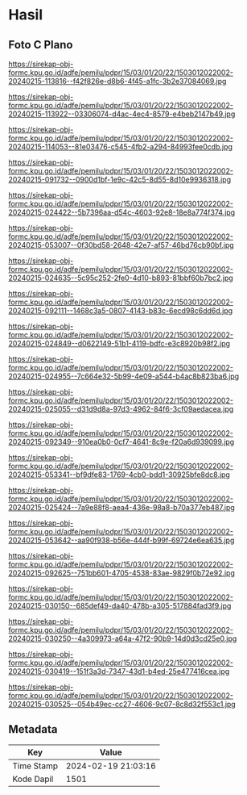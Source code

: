 # Hasil

## Foto C Plano

https://sirekap-obj-formc.kpu.go.id/adfe/pemilu/pdpr/15/03/01/20/22/1503012022002-20240215-113816--f42f826e-d8b6-4f45-a1fc-3b2e37084069.jpg

https://sirekap-obj-formc.kpu.go.id/adfe/pemilu/pdpr/15/03/01/20/22/1503012022002-20240215-113922--03306074-d4ac-4ec4-8579-e4beb2147b49.jpg

https://sirekap-obj-formc.kpu.go.id/adfe/pemilu/pdpr/15/03/01/20/22/1503012022002-20240215-114053--81e03476-c545-4fb2-a294-84993fee0cdb.jpg

https://sirekap-obj-formc.kpu.go.id/adfe/pemilu/pdpr/15/03/01/20/22/1503012022002-20240215-091732--0900d1bf-1e9c-42c5-8d55-8d10e9936318.jpg

https://sirekap-obj-formc.kpu.go.id/adfe/pemilu/pdpr/15/03/01/20/22/1503012022002-20240215-024422--5b7396aa-d54c-4603-92e8-18e8a774f374.jpg

https://sirekap-obj-formc.kpu.go.id/adfe/pemilu/pdpr/15/03/01/20/22/1503012022002-20240215-053007--0f30bd58-2648-42e7-af57-46bd76cb90bf.jpg

https://sirekap-obj-formc.kpu.go.id/adfe/pemilu/pdpr/15/03/01/20/22/1503012022002-20240215-024635--5c95c252-2fe0-4d10-b893-81bbf60b7bc2.jpg

https://sirekap-obj-formc.kpu.go.id/adfe/pemilu/pdpr/15/03/01/20/22/1503012022002-20240215-092111--1468c3a5-0807-4143-b83c-6ecd98c6dd6d.jpg

https://sirekap-obj-formc.kpu.go.id/adfe/pemilu/pdpr/15/03/01/20/22/1503012022002-20240215-024849--d0622149-51b1-4119-bdfc-e3c8920b98f2.jpg

https://sirekap-obj-formc.kpu.go.id/adfe/pemilu/pdpr/15/03/01/20/22/1503012022002-20240215-024955--7c664e32-5b99-4e09-a544-b4ac8b823ba6.jpg

https://sirekap-obj-formc.kpu.go.id/adfe/pemilu/pdpr/15/03/01/20/22/1503012022002-20240215-025055--d31d9d8a-97d3-4962-84f6-3cf09aedacea.jpg

https://sirekap-obj-formc.kpu.go.id/adfe/pemilu/pdpr/15/03/01/20/22/1503012022002-20240215-092349--910ea0b0-0cf7-4641-8c9e-f20a6d939099.jpg

https://sirekap-obj-formc.kpu.go.id/adfe/pemilu/pdpr/15/03/01/20/22/1503012022002-20240215-053341--bf9dfe83-1769-4cb0-bdd1-30925bfe8dc8.jpg

https://sirekap-obj-formc.kpu.go.id/adfe/pemilu/pdpr/15/03/01/20/22/1503012022002-20240215-025424--7a9e88f8-aea4-436e-98a8-b70a377eb487.jpg

https://sirekap-obj-formc.kpu.go.id/adfe/pemilu/pdpr/15/03/01/20/22/1503012022002-20240215-053642--aa90f938-b56e-444f-b99f-69724e6ea635.jpg

https://sirekap-obj-formc.kpu.go.id/adfe/pemilu/pdpr/15/03/01/20/22/1503012022002-20240215-092625--751bb601-4705-4538-83ae-9829f0b72e92.jpg

https://sirekap-obj-formc.kpu.go.id/adfe/pemilu/pdpr/15/03/01/20/22/1503012022002-20240215-030150--685def49-da40-478b-a305-517884fad3f9.jpg

https://sirekap-obj-formc.kpu.go.id/adfe/pemilu/pdpr/15/03/01/20/22/1503012022002-20240215-030250--4a309973-a64a-47f2-90b9-14d0d3cd25e0.jpg

https://sirekap-obj-formc.kpu.go.id/adfe/pemilu/pdpr/15/03/01/20/22/1503012022002-20240215-030419--151f3a3d-7347-43d1-b4ed-25e477416cea.jpg

https://sirekap-obj-formc.kpu.go.id/adfe/pemilu/pdpr/15/03/01/20/22/1503012022002-20240215-030525--054b49ec-cc27-4606-9c07-8c8d32f553c1.jpg


## Metadata

| Key        | Value               |
| ---------- | ------------------- |
| Time Stamp | 2024-02-19 21:03:16 |
| Kode Dapil | 1501                |



